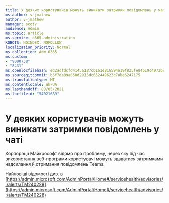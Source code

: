 ```yaml
---
title: У деяких користувачів можуть виникати затримки повідомлень у чаті
ms.author: v-jmathew
author: v-jmathew
manager: scotv
audience: Admin
ms.topic: article
ms.service: o365-administration
ROBOTS: NOINDEX, NOFOLLOW
localization_priority: Normal
ms.collection: Adm_O365
ms.custom:
- "9000738"
- "8431"
ms.openlocfilehash: ec2adfdcfd4145a187cb1a1e816594a19f825fe84619c4972be73ee565befe77
ms.sourcegitcommit: b5f7da89a650d2915dc652449623c78be6247175
ms.translationtype: MT
ms.contentlocale: uk-UA
ms.lasthandoff: 08/05/2021
ms.locfileid: "54021689"
---
```

# <a name="some-users-may-experience-delays-with-chat-messages"></a>У деяких користувачів можуть виникати затримки повідомлень у чаті

Корпорації Майкрософт відомо про проблему, через яку під час використання веб-програми користувачі можуть здаватися затримками надсилання й отримання повідомлень Teams.

Найновіші відомості див. в [https://admin.microsoft.com/AdminPortal/Home#/servicehealth/advisories/:/alerts/TM240228](https://admin.microsoft.com/AdminPortal/Home#/servicehealth/advisories/:/alerts/TM240228)
